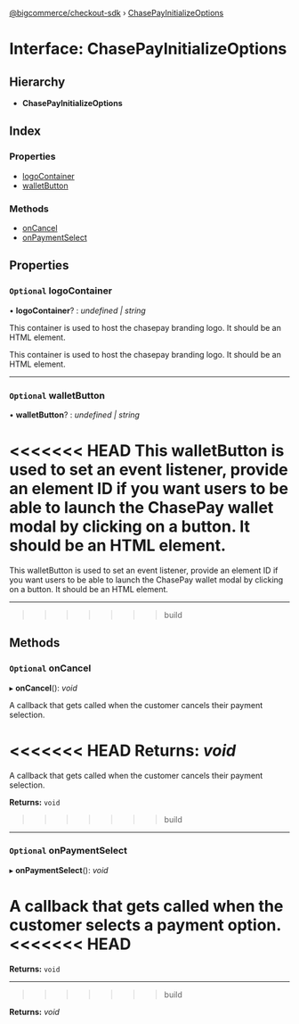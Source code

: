 [@bigcommerce/checkout-sdk](../README.md) › [ChasePayInitializeOptions](chasepayinitializeoptions.md)

# Interface: ChasePayInitializeOptions

## Hierarchy

* **ChasePayInitializeOptions**

## Index

### Properties

* [logoContainer](chasepayinitializeoptions.md#optional-logocontainer)
* [walletButton](chasepayinitializeoptions.md#optional-walletbutton)

### Methods

* [onCancel](chasepayinitializeoptions.md#optional-oncancel)
* [onPaymentSelect](chasepayinitializeoptions.md#optional-onpaymentselect)

## Properties

### `Optional` logoContainer

• **logoContainer**? : *undefined | string*

This container is used to host the chasepay branding logo.
It should be an HTML element.

This container is used to host the chasepay branding logo. It should be an HTML element.

___

### `Optional` walletButton

• **walletButton**? : *undefined | string*

<<<<<<< HEAD
This walletButton is used to set an event listener, provide an element ID if you want
users to be able to launch the ChasePay wallet modal by clicking on a button.
It should be an HTML element.
=======
This walletButton is used to set an event listener, provide an element ID if you want users to be able to launch the ChasePay wallet modal by clicking on a button. It should be an HTML element.

___
>>>>>>> build

## Methods

### `Optional` onCancel

▸ **onCancel**(): *void*

A callback that gets called when the customer cancels their payment selection.

<<<<<<< HEAD
**Returns:** *void*
=======
A callback that gets called when the customer cancels their payment selection.

**Returns:** `void`
>>>>>>> build

___

### `Optional` onPaymentSelect

▸ **onPaymentSelect**(): *void*

A callback that gets called when the customer selects a payment option.
<<<<<<< HEAD
=======

**Returns:** `void`

___
>>>>>>> build

**Returns:** *void*
